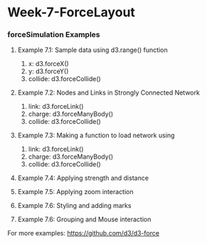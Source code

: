 # Week-7-ForceLayout
### forceSimulation Examples

 1. Example 7.1: Sample data using d3.range() function
    1. x: d3.forceX()
    2. y: d3.forceY()
    3. collide: d3.forceCollide()
    
 2. Example 7.2: Nodes and Links in Strongly Connected Network 
    1. link: d3.forceLink()
    2. charge: d3.forceManyBody()
    3. collide: d3.forceCollide()
    
 3. Example 7.3: Making a function to load network using
    1. link: d3.forceLink()
    2. charge: d3.forceManyBody()
    3. collide: d3.forceCollide()
4. Example 7.4: Applying strength and distance
5. Example 7.5: Applying zoom interaction
6. Example 7.6: Styling and adding marks
7. Example 7.6: Grouping and Mouse interaction

For more examples:   https://github.com/d3/d3-force
